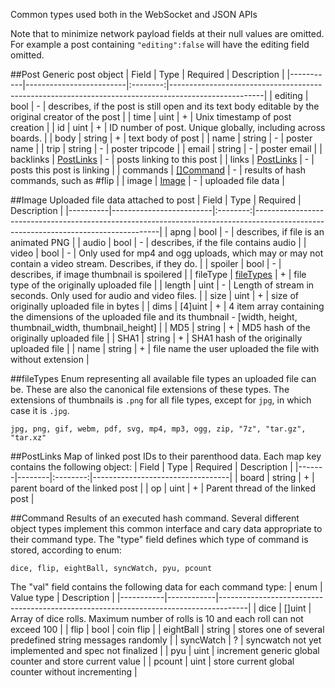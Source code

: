 Common types used both in the WebSocket and JSON APIs

Note that to minimize network payload fields at their null values are omitted.
For example a post containing `"editing":false` will have the editing field
omitted.

##Post
Generic post object
| Field     | Type                    | Required | Description                                                                                         |
|-----------|-------------------------|:--------:|-----------------------------------------------------------------------------------------------------|
| editing   | bool                    | -        | describes, if the post is still open and its text body editable by the original creator of the post |
| time      | uint                    | +        | Unix timestamp of post creation                                                                     |
| id        | uint                    | +        | ID number of post. Unique globally, including across boards.                                        |
| body      | string                  | +        | text body of post                                                                                   |
| name      | string                  | -        | poster name                                                                                         |
| trip      | string                  | -        | poster tripcode                                                                                     |
| email     | string                  | -        | poster email                                                                                        |
| backlinks | [PostLinks](#postlinks) | -        | posts linking to this post                                                                          |
| links     | [PostLinks](#postlinks) | -        | posts this post is linking                                                                          |
| commands  | [[]Command](#command)   | -        | results of hash commands, such as #flip                                                             |
| image     | [Image](#image)         | -        | uploaded file data                                                                                  |

##Image
Uploaded file data attached to post
| Field    | Type                    | Required | Description                                                                                                                        |
|----------|-------------------------|:--------:|------------------------------------------------------------------------------------------------------------------------------------|
| apng     | bool                    | -        | describes, if file is an animated PNG                                                                                              |
| audio    | bool                    | -        | describes, if the file contains audio                                                                                              |
| video    | bool                    | -        | Only used for mp4 and ogg uploads, which may or may not contain a video stream. Describes, if they do.                             |
| spoiler  | bool                    | -        | describes, if image thumbnail is spoilered                                                                                         |
| fileType | [fileTypes](#filetypes) | +        | file type of the originally uploaded file                                                                                          |
| length   | uint                    | -        | Length of stream in seconds. Only used for audio and video files.                                                                  |
| size     | uint                    | +        | size of originally uploaded file in bytes                                                                                          |
| dims     | [4]uint                 | +        | 4 item array containing the dimensions of the uploaded file and its thumbnail - [width, height, thumbnail_width, thumbnail_height] |
| MD5      | string                  | +        | MD5 hash of the originally uploaded file                                                                                           |
| SHA1     | string                  | +        | SHA1 hash of the originally uploaded file                                                                                          |
| name     | string                  | +        | file name the user uploaded the file with without extension                                                                        |

##fileTypes
Enum representing all available file types an uploaded file can be. These are
also the canonical file extensions of these types. The extensions of thumbnails
is `.png` for all file types, except for `jpg`, in which case it is `.jpg`.
```
jpg, png, gif, webm, pdf, svg, mp4, mp3, ogg, zip, "7z", "tar.gz", "tar.xz"
```

##PostLinks
Map of linked post IDs to their parenthood data. Each map key contains the
following object:
| Field | Type   | Required | Description                      |
|-------|--------|:--------:|----------------------------------|
| board | string | +        | parent board of the linked post  |
| op    | uint   | +        | Parent thread of the linked post |

##Command
Results of an executed hash command. Several different object types implement
this common interface and cary data appropriate to their command type. The
"type" field defines which type of command is stored, according to enum:
```
dice, flip, eightBall, syncWatch, pyu, pcount
```
The "val" field contains the following data for each command type:
| enum      | Value type | Description                                                                         |
|-----------|------------|-------------------------------------------------------------------------------------|
| dice      | []uint     | Array of dice rolls. Maximum number of rolls is 10 and each roll can not exceed 100 |
| flip      | bool       | coin flip                                                                           |
| eightBall | string     | stores one of several predefined string messages randomly                           |
| syncWatch | ?          | syncwatch not yet implemented and spec not finalized                                |
| pyu       | uint       | increment generic global counter and store current value                            |
| pcount    | uint       | store current global counter without incrementing                                   |
